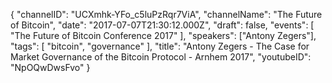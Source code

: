 {
    "channelID": "UCXmhk-YFo_c5luPzRqr7ViA",
    "channelName": "The Future of Bitcoin",
    "date": "2017-07-07T21:30:12.000Z",
    "draft": false,
    "events": [
        "The Future of Bitcoin Conference 2017"
    ],
    "speakers": ["Antony Zegers"],
    "tags": [
        "bitcoin",
        "governance"
    ],
    "title": "Antony Zegers - The Case for Market Governance of the Bitcoin Protocol - Arnhem 2017",
    "youtubeID": "NpOQwDwsFvo"
}
